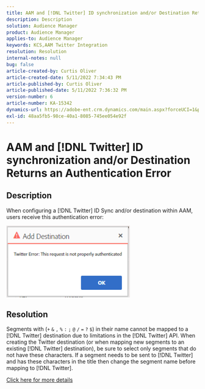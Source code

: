 ```yaml
---
title: AAM and [!DNL Twitter] ID synchronization and/or Destination Returns an Authentication Error
description: Description
solution: Audience Manager
product: Audience Manager
applies-to: Audience Manager
keywords: KCS,AAM Twitter Integration
resolution: Resolution
internal-notes: null
bug: false
article-created-by: Curtis Oliver
article-created-date: 5/11/2022 7:34:43 PM
article-published-by: Curtis Oliver
article-published-date: 5/11/2022 7:36:32 PM
version-number: 6
article-number: KA-15342
dynamics-url: https://adobe-ent.crm.dynamics.com/main.aspx?forceUCI=1&pagetype=entityrecord&etn=knowledgearticle&id=79f73d63-61d1-ec11-a7b5-00224809c196
exl-id: 48aa5fb5-98ce-40a1-8085-745ee054e92f
---
```

# AAM and [!DNL Twitter] ID synchronization and/or Destination Returns an Authentication Error

## Description


When configuring a [!DNL Twitter] ID Sync and/or destination within AAM, users receive this authentication error:

![](assets/___80f73d63-61d1-ec11-a7b5-00224809c196___.png)


## Resolution


Segments with (`+` `&` `,` `%` `:` `;` `@` `/` `=` `?` `$`) in their name cannot be mapped to a [!DNL Twitter] destination due to limitations in the [!DNL Twitter] API. When creating the Twitter destination (or when mapping new segments to an existing [!DNL Twitter] destination), be sure to select only segments that do not have these characters. If a segment needs to be sent to [!DNL Twitter] and has these characters in the title then change the segment name before mapping to [!DNL Twitter].

[Click here for more details](https://experienceleague.adobe.com/docs/audience-manager/user-guide/features/destinations/device-based/twitter-tailored-audiences.html?lang=en#segment-mapping-considerations)
